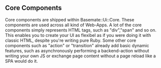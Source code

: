 ## Core Components

Core components are shipped within Basemate::Ui::Core. These components are used across
all kind of Web-Apps. A lot of the core components simply represents HTML tags, such
as "div","span" and so on. This enables you to create your UI as flexibel as if
you were doing it with classic HTML, despite you're writing pure Ruby. Some other
core components such as "action" or "transition" already add basic dynamic features,
such as asynchronously performing a backend-action without writing your own JS or
exchange page content without a page reload like a SPA would do it.
